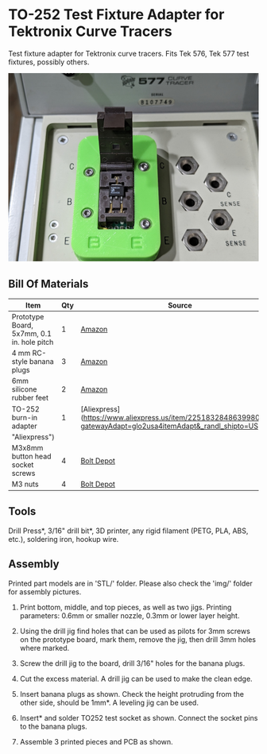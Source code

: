 # TO-252 Test Fixture Adapter for Tektronix Curve Tracers

Test fixture adapter for Tektronix curve tracers. Fits Tek 576, Tek 577 test fixtures, possibly others.

![TO-252 adapter plugged into the curve tracer](img/to252-adapter-ct-connected.png)

## Bill Of Materials

| Item | Qty | Source |
| --- | --- | --- |
| Prototype Board, 5x7mm, 0.1 in. hole pitch | 1 | [Amazon](https://amzn.to/3WRZzZg "Amazon")|
| 4 mm RC-style banana plugs | 3 | [Amazon](https://amzn.to/3YWXP2K "Amazon")|
| 6mm silicone rubber feet | 2 | [Amazon](https://amzn.to/3Wtbopl "Amazon")|
| TO-252 burn-in adapter | 1 | [Aliexpress](https://www.aliexpress.us/item/2251832848639980.html?gatewayAdapt=glo2usa4itemAdapt&_randl_shipto=US
"Aliexpress")|
| M3x8mm button head socket screws | 4 | [Bolt Depot](https://www.boltdepot.com/Product-Details.aspx?product=4783 "Bolt Depot")|
| M3 nuts | 4 | [Bolt Depot](https://www.boltdepot.com/Product-Details.aspx?product=4783 "Bolt Depot")|

## Tools

Drill Press*, 3/16" drill bit*, 3D printer, any rigid filament (PETG, PLA, ABS, etc.), soldering iron, hookup wire.

## Assembly

Printed part models are in 'STL/' folder.
Please also check the 'img/' folder for assembly pictures.

1. Print bottom, middle, and top pieces, as well as two jigs. Printing parameters: 0.6mm or smaller nozzle, 0.3mm or lower
layer height. 

2. Using the drill jig find holes that can be used as pilots for 3mm screws on the prototype board, mark them, remove the jig, then drill 3mm holes where marked.

3. Screw the drill jig to the board, drill 3/16" holes for the banana plugs.

4. Cut the excess material. A drill jig can be used to make the clean edge.

5. Insert banana plugs as shown. Check the height protruding from the other side, should be 1mm*. A leveling jig can be used.

6. Insert* and solder TO252 test socket as shown. Connect the socket pins to the banana plugs.

7. Assemble 3 printed pieces and PCB as shown.